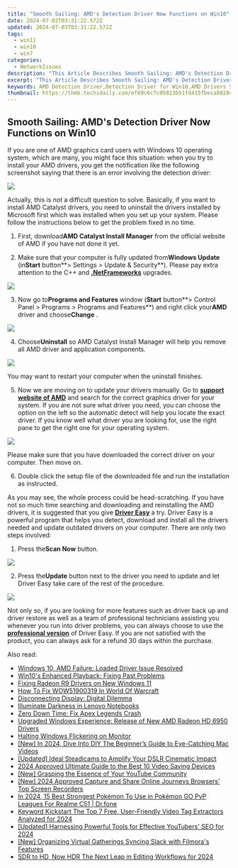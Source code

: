 ```yaml
---
title: "Smooth Sailing: AMD's Detection Driver Now Functions on Win10"
date: 2024-07-02T03:31:22.572Z
updated: 2024-07-03T03:31:22.572Z
tags:
  - win11
  - win10
  - win7
categories:
  - NetworkIssues
description: "This Article Describes Smooth Sailing: AMD's Detection Driver Now Functions on Win10"
excerpt: "This Article Describes Smooth Sailing: AMD's Detection Driver Now Functions on Win10"
keywords: AMD Detection Driver,Detection Driver for Win10,AMD Drivers Support for Win10,Smooth Sailing,Compatibility of AMD Detection Drivers with Win10,Win10 and AMD Drivers,Upgraded Detection Driver Support for AMD on Win10
thumbnail: https://thmb.techidaily.com/ef69c6cfc05813b51fd415fbeca882846dc473b99199e876bd020898984fe0d1.png
---
```


## Smooth Sailing: AMD's Detection Driver Now Functions on Win10

If you are one of AMD graphics card users with Windows 10 operating system, which are many, you might face this situation: when you try to install your AMD drivers, you get the notification like the following screenshot saying that there is an error involving the detection driver:
  
![](https://images.drivereasy.com/wp-content/uploads/2016/11/failed-to-load-detection-driver.png)
  
 Actually, this is not a difficult question to solve. Basically, if you want to install AMD Catalyst drivers, you need to uninstall the drivers installed by Microsoft first which was installed when you set up your system. Please follow the instructions below to get the problem fixed in no time.
  
 1) First, download**AMD Catalyst Install Manager** from the official website of AMD if you have not done it yet.
  
 2) Make sure that your computer is fully updated from**Windows Update** (in**Start** button**\> Settings > Update & Security**). Please pay extra attention to the C++ and [**.NetFrameworks**](https://tools.techidaily.com/drivereasy/download/) upgrades.
  
![](https://images.drivereasy.com/wp-content/uploads/2016/11/check-for-update-in-windows-10-600x481.jpg)

 3) Now go to**Programs and Features** window (**Start** button**\> Control Panel > Programs > Programs and Features**) and right click your**AMD** driver and choose**Change** .
  
![](https://images.drivereasy.com/wp-content/uploads/2016/11/control-panel-programs-programs-and-features-change-amd.jpg)

 4) Choose**Uninstall** so AMD Catalyst Install Manager will help you remove all AMD driver and application components.
  
![](https://images.drivereasy.com/wp-content/uploads/2016/11/amd-catalyst-install-manager.jpg)
  
 You may want to restart your computer when the uninstall finishes.
  
 5) Now we are moving on to update your drivers manually. Go to **[support website of AMD](http://support.amd.com/en-us/download)**  and search for the correct graphics driver for your system. If you are not sure what driver you need, you can choose the option on the left so the automatic detect will help you locate the exact driver. If you know well what driver you are looking for, use the right pane to get the right one for your operating system.
  
![](https://images.drivereasy.com/wp-content/uploads/2016/11/support-website-of-amd.jpg)
  
 Please make sure that you have downloaded the correct driver on your computer. Then move on.
  
 6) Double click the setup file of the downloaded file and run the installation as instructed.
  
 As you may see, the whole process could be head-scratching. If you have not so much time searching and downloading and reinstalling the AMD drivers, it is suggested that you give [**Driver Easy**](https://tools.techidaily.com/drivereasy/download/) a try. Driver Easy is a powerful program that helps you detect, download and install all the drivers needed and update outdated drivers on your computer. There are only two steps involved:
  
 1) Press the**Scan Now** button.
  
![](https://images.drivereasy.com/wp-content/uploads/2017/04/img_58e899261a7fe.png)

 2) Press the**Update** button next to the driver you need to update and let Driver Easy take care of the rest of the procedure.
  
![](https://images.drivereasy.com/wp-content/uploads/2017/04/img_58e899330fa48.jpg)

 Not only so, if you are looking for more features such as driver back up and driver restore as well as a team of professional technicians assisting you whenever you run into driver problems, you can always choose to use the [**professional version**](https://tools.techidaily.com/drivereasy/download/) of Driver Easy. If you are not satisfied with the product, you can always ask for a refund 30 days within the purchase.

<ins class="adsbygoogle"
     style="display:block"
     data-ad-format="autorelaxed"
     data-ad-client="ca-pub-7571918770474297"
     data-ad-slot="1223367746"></ins>



<ins class="adsbygoogle"
     style="display:block"
     data-ad-client="ca-pub-7571918770474297"
     data-ad-slot="8358498916"
     data-ad-format="auto"
     data-full-width-responsive="true"></ins>

<span class="atpl-alsoreadstyle">Also read:</span>
<div><ul>
<li><a href="https://network-issues.techidaily.com/windows-10-amd-failure-loaded-driver-issue-resolved/"><u>Windows 10, AMD Failure: Loaded Driver Issue Resolved</u></a></li>
<li><a href="https://network-issues.techidaily.com/win10s-enhanced-playback-fixing-past-problems/"><u>Win10's Enhanced Playback: Fixing Past Problems</u></a></li>
<li><a href="https://network-issues.techidaily.com/fixing-radeon-r9-drivers-on-new-windows-11/"><u>Fixing Radeon R9 Drivers on New Windows 11</u></a></li>
<li><a href="https://network-issues.techidaily.com/how-to-fix-wow51900319-in-world-of-warcraft/"><u>How To Fix WOW51900319 In World Of Warcraft</u></a></li>
<li><a href="https://network-issues.techidaily.com/disconnecting-display-digital-dilemma/"><u>Disconnecting Display: Digital Dilemma</u></a></li>
<li><a href="https://network-issues.techidaily.com/illuminate-darkness-in-lenovo-notebooks/"><u>Illuminate Darkness in Lenovo Notebooks</u></a></li>
<li><a href="https://network-issues.techidaily.com/zero-down-time-fix-apex-legends-crash/"><u>Zero Down Time: Fix Apex Legends Crash</u></a></li>
<li><a href="https://network-issues.techidaily.com/upgraded-windows-experience-release-of-new-amd-radeon-hd-6950-drivers/"><u>Upgraded Windows Experience: Release of New AMD Radeon HD 6950 Drivers</u></a></li>
<li><a href="https://network-issues.techidaily.com/halting-windows-flickering-on-monitor/"><u>Halting Windows Flickering on Monitor</u></a></li>
<li><a href="https://facebook-video-share.techidaily.com/new-in-2024-dive-into-diy-the-beginners-guide-to-eye-catching-mac-videos/"><u>[New] In 2024, Dive Into DIY  The Beginner’s Guide to Eye-Catching Mac Videos</u></a></li>
<li><a href="https://some-knowledge.techidaily.com/updated-ideal-steadicams-to-amplify-your-dslr-cinematic-impact/"><u>[Updated] Ideal Steadicams to Amplify Your DSLR Cinematic Impact</u></a></li>
<li><a href="https://youtube-help.techidaily.com/2024-approved-ultimate-guide-to-the-best-10-video-saving-devices/"><u>2024 Approved  Ultimate Guide to the Best 10 Video Saving Devices</u></a></li>
<li><a href="https://youtube-stream.techidaily.com/new-grasping-the-essence-of-your-youtube-community/"><u>[New] Grasping the Essence of Your YouTube Community</u></a></li>
<li><a href="https://remote-screen-capture.techidaily.com/new-2024-approved-capture-and-share-online-journeys-browsers-top-screen-recorders/"><u>[New] 2024 Approved  Capture and Share Online Journeys  Browsers' Top Screen Recorders</u></a></li>
<li><a href="https://pokemon-go-android.techidaily.com/in-2024-15-best-strongest-pokemon-to-use-in-pokemon-go-pvp-leagues-for-realme-c51-drfone-by-drfone-virtual-android/"><u>In 2024, 15 Best Strongest Pokémon To Use in Pokémon GO PvP Leagues For Realme C51 | Dr.fone</u></a></li>
<li><a href="https://youtube-stream.techidaily.com/keyword-kickstart-the-top-7-free-user-friendly-video-tag-extractors-analyzed-for-2024/"><u>Keyword Kickstart  The Top 7 Free, User-Friendly Video Tag Extractors Analyzed for 2024</u></a></li>
<li><a href="https://eaxpv-info.techidaily.com/updated-harnessing-powerful-tools-for-effective-youtubers-seo-for-2024/"><u>[Updated] Harnessing Powerful Tools for Effective YouTubers' SEO for 2024</u></a></li>
<li><a href="https://screen-capture.techidaily.com/new-organizing-virtual-gatherings-syncing-slack-with-filmoras-features/"><u>[New] Organizing Virtual Gatherings  Syncing Slack with Filmora's Features</u></a></li>
<li><a href="https://extra-guidance.techidaily.com/sdr-to-hd-now-hdr-the-next-leap-in-editing-workflows-for-2024/"><u>SDR to HD, Now HDR  The Next Leap in Editing Workflows for 2024</u></a></li>
</ul></div>
